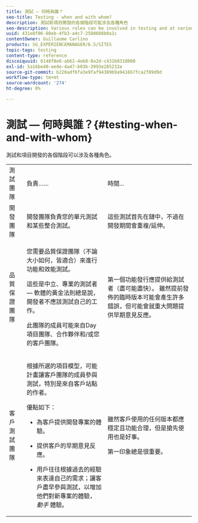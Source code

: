 ```yaml
---
title: 測試 — 何時與誰？
seo-title: Testing - when and with whom?
description: 測試和項目開發的各個階段可能涉及各種角色
seo-description: Various roles can be involved in testing and at various stages of project development
uuid: 431e8f06-80eb-4fb3-a4c7-2580608b0a1c
contentOwner: Guillaume Carlino
products: SG_EXPERIENCEMANAGER/6.5/SITES
topic-tags: testing
content-type: reference
discoiquuid: 6148f8e6-ab62-4eb8-8a2d-c431b8318000
exl-id: 5a16be40-eede-4a47-b03b-3993e285232e
source-git-commit: b220adf6fa3e9faf94389b9a9416b7fca2f89d9d
workflow-type: tm+mt
source-wordcount: '274'
ht-degree: 0%

---
```


# 測試 — 何時與誰？{#testing-when-and-with-whom}

測試和項目開發的各個階段可以涉及各種角色。

<table>
 <tbody>
  <tr>
   <td>測試團隊</td>
   <td>負責…… </td>
   <td>時間...</td>
  </tr>
  <tr>
   <td>開發團隊</td>
   <td>開發團隊負責您的單元測試和某些整合測試。</td>
   <td>這些測試首先在鏈中，不過在開發期間會重複/延伸。</td>
  </tr>
  <tr>
   <td>品質保證團隊</td>
   <td><p>您需要品質保證團隊（不論大小如何，皆適合）來進行功能和效能測試。</p> <p>這些是中立、專業的測試者 — 軟體的黃金法則總是說，開發者不應該測試自己的工作。</p> <p>此團隊的成員可能來自Day項目團隊、合作夥伴和/或您的客戶團隊。</p> </td>
   <td><p>第一個功能發行應提供給測試者（盡可能盡快）。 雖然提前發佈的臨時版本可能會產生許多錯誤，但可能會就重大問題提供早期意見反應。</p> </td>
  </tr>
  <tr>
   <td>客戶測試團隊</td>
   <td><p>根據所選的項目模型，可能計畫讓客戶團隊的成員參與測試，特別是來自客戶站點的作者。</p> <p>優點如下：</p>
    <ul>
     <li><p>為客戶提供開發專案的體驗。</p> </li>
     <li><p>提供客戶的早期意見反應。</p> </li>
     <li><p>用戶往往根據過去的經驗來表達自己的需求；讓客戶盡早參與測試，以增加他們對新專案的體驗， <i>動手</i> 體驗。</p> </li>
    </ul> </td>
   <td><p>雖然客戶使用的任何版本都應穩定且功能合理，但是搶先使用也是好事。</p> <p>第一印象總是很重要。</p> </td>
  </tr>
 </tbody>
</table>
